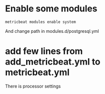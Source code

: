 # Enable some modules

```
metricbeat modules enable system
```

And change path in modules.d/postgresql.yml

# add few lines from add_metricbeat.yml to metricbeat.yml

There is processor settings
